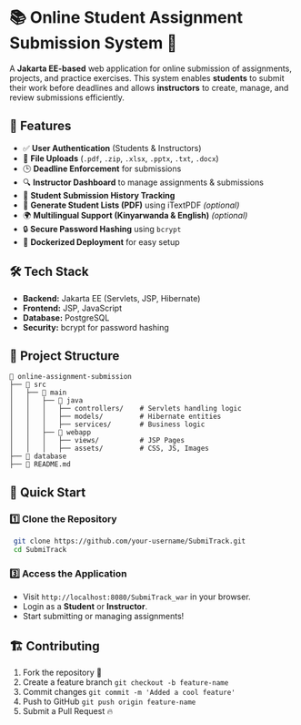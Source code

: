 # 📚 Online Student Assignment Submission System 🚀

A **Jakarta EE-based** web application for online submission of assignments, projects, and practice exercises. This system enables **students** to submit their work before deadlines and allows **instructors** to create, manage, and review submissions efficiently.

## 🌟 Features
- ✅ **User Authentication** (Students & Instructors)
- 📂 **File Uploads** (`.pdf`, `.zip`, `.xlsx`, `.pptx`, `.txt`, `.docx`)
- 🕒 **Deadline Enforcement** for submissions
- 🔍 **Instructor Dashboard** to manage assignments & submissions
- 📜 **Student Submission History Tracking**
- 📄 **Generate Student Lists (PDF)** using iTextPDF *(optional)*
- 🌍 **Multilingual Support (Kinyarwanda & English)** *(optional)*
- 🔒 **Secure Password Hashing** using `bcrypt`
- 🚢 **Dockerized Deployment** for easy setup

## 🛠️ Tech Stack
- **Backend:** Jakarta EE (Servlets, JSP, Hibernate)
- **Frontend:** JSP, JavaScript
- **Database:** PostgreSQL
- **Security:** bcrypt for password hashing

## 📁 Project Structure
```
📂 online-assignment-submission
├── 📂 src
│   ├── 📂 main
│   │   ├── 📂 java
│   │   │   ├── controllers/    # Servlets handling logic
│   │   │   ├── models/         # Hibernate entities
│   │   │   ├── services/       # Business logic
│   │   ├── 📂 webapp
│   │   │   ├── views/          # JSP Pages
│   │   │   ├── assets/         # CSS, JS, Images
├── 📂 database
├── 📜 README.md
```

## 🚀 Quick Start
### 1️⃣ Clone the Repository
```bash
 git clone https://github.com/your-username/SubmiTrack.git
 cd SubmiTrack
```

### 3️⃣ Access the Application
- Visit `http://localhost:8080/SubmiTrack_war` in your browser.
- Login as a **Student** or **Instructor**.
- Start submitting or managing assignments!

## 🏗️ Contributing
1. Fork the repository 🍴
2. Create a feature branch `git checkout -b feature-name`
3. Commit changes `git commit -m 'Added a cool feature'`
4. Push to GitHub `git push origin feature-name`
5. Submit a Pull Request 🔥

